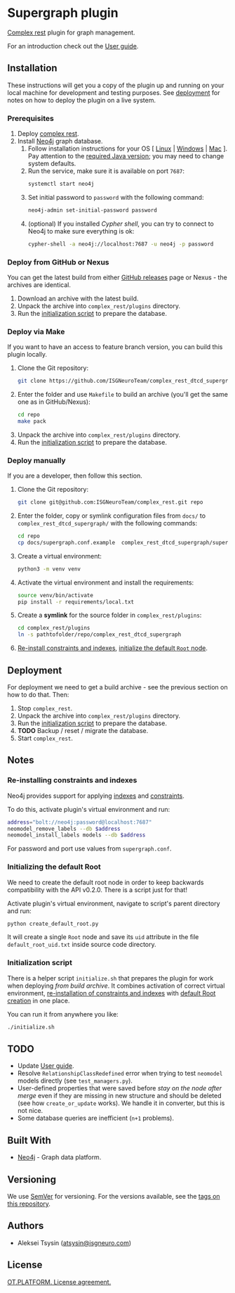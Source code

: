 # Supergraph plugin

[Complex rest](https://github.com/ISGNeuroTeam/complex_rest/tree/develop) plugin for graph management.

For an introduction check out the [User guide](docs/user-guide.md).

## Installation

These instructions will get you a copy of the plugin up and running on your local machine for development and testing purposes. See [deployment](#deployment) for notes on how to deploy the plugin on a live system.

### Prerequisites

1. Deploy [complex rest](https://github.com/ISGNeuroTeam/complex_rest).
2. Install [Neo4j](https://neo4j.com/docs/operations-manual/current/installation/) graph database.
    1. Follow installation instructions for your OS [ [Linux](https://neo4j.com/docs/operations-manual/current/installation/linux/) | [Windows](https://neo4j.com/docs/operations-manual/current/installation/windows/) | [Mac](https://neo4j.com/docs/operations-manual/current/installation/osx/) ]. Pay attention to the [required Java version](https://neo4j.com/docs/operations-manual/current/installation/requirements/#deployment-requirements-java); you may need to change system defaults.
    2. Run the service, make sure it is available on port `7687`:
        ```sh
        systemctl start neo4j
        ```
    3. Set initial password to `password` with the following command:
        ```sh
        neo4j-admin set-initial-password password
        ```
    4. (optional) If you installed *Cypher shell*, you can try to connect to Neo4j to make sure everything is ok:
        ```sh
        cypher-shell -a neo4j://localhost:7687 -u neo4j -p password
        ```

### Deploy from GitHub or Nexus

You can get the latest build from either [GitHub releases](https://github.com/ISGNeuroTeam/complex_rest_dtcd_supergraph/releases) page or Nexus - the archives are identical.

1. Download an archive with the latest build.
2. Unpack the archive into `complex_rest/plugins` directory.
3. Run the [initialization script](#initialization-script) to prepare the database.

### Deploy via Make

If you want to have an access to feature branch version, you can build this plugin locally.

1. Clone the Git repository:
    ```sh
    git clone https://github.com/ISGNeuroTeam/complex_rest_dtcd_supergraph.git repo
    ```
2. Enter the folder and use `Makefile` to build an archive (you'll get the same one as in GitHub/Nexus):
    ```sh
    cd repo
    make pack
    ```
3. Unpack the archive into `complex_rest/plugins` directory.
4. Run the [initialization script](#initialization-script) to prepare the database.

### Deploy manually

If you are a developer, then follow this section.

1. Clone the Git repository:
    ```sh
    git clone git@github.com:ISGNeuroTeam/complex_rest.git repo
    ```
2. Enter the folder, copy or symlink configuration files from `docs/` to `complex_rest_dtcd_supergraph/` with the following commands:
    ```sh
    cd repo
    cp docs/supergraph.conf.example  complex_rest_dtcd_supergraph/supergraph.conf
    ```
3. Create a virtual environment:
    ```sh
    python3 -m venv venv
    ```
4. Activate the virtual environment and install the requirements:
    ```sh
    source venv/bin/activate
    pip install -r requirements/local.txt
    ```
5. Create a **symlink** for the source folder in `complex_rest/plugins`:
    ```sh
    cd complex_rest/plugins
    ln -s pathtofolder/repo/complex_rest_dtcd_supergraph
    ```
6. [Re-install constraints and indexes](#re-installing-constraints-and-indexes), [initialize the default `Root` node](#initializing-the-default-root).

## Deployment

For deployment we need to get a build archive - see the previous section on how to do that. Then:

1. Stop `complex_rest`.
2. Unpack the archive into `complex_rest/plugins` directory.
3. Run the [initialization script](#initialization-script) to prepare the database.
4. **TODO** Backup / reset / migrate the database.
5. Start `complex_rest`.

## Notes

### Re-installing constraints and indexes

Neo4j provides support for applying [indexes](https://neo4j.com/docs/getting-started/current/graphdb-concepts/#graphdb-indexes) and [constraints](https://neo4j.com/docs/getting-started/current/graphdb-concepts/#graphdb-constraints).

To do this, activate plugin's virtual environment and run:

```sh
address="bolt://neo4j:password@localhost:7687"
neomodel_remove_labels --db $address
neomodel_install_labels models --db $address
```

For password and port use values from `supergraph.conf`.

### Initializing the default Root

We need to create the default root node in order to keep backwards compatibility with the API v0.2.0. There is a script just for that!

Activate plugin's virtual environment, navigate to script's parent directory and run:

```sh
python create_default_root.py
```

It will create a single `Root` node and save its `uid` attribute in the file `default_root_uid.txt` inside source code directory.

### Initialization script

There is a helper script `initialize.sh` that prepares the plugin for work when deploying *from build archive*. It combines activation of correct virtual environment, [re-installation of constraints and indexes](#re-installing-constraints-and-indexes) with [default Root creation](#initializing-the-default-root) in one place.

You can run it from anywhere you like:

```sh
./initialize.sh
```

## TODO

- Update [User guide](docs/user-guide.md).
- Resolve `RelationshipClassRedefined` error when trying to test `neomodel` models directly (see `test_managers.py`).
- User-defined properties that were saved before *stay on the node after merge* even if they are missing in new structure and should be deleted (see how `create_or_update` works). We handle it in converter, but this is not nice.
- Some database queries are inefficient (`n+1` problems).

## Built With

- [Neo4j](https://neo4j.com/) - Graph data platform.

## Versioning

We use [SemVer](http://semver.org/) for versioning. For the versions available, see the [tags on this repository](https://github.com/ISGNeuroTeam/complex_rest/tags). 

## Authors

- Aleksei Tsysin (atsysin@isgneuro.com)

## License

[OT.PLATFORM. License agreement.](LICENSE.md)